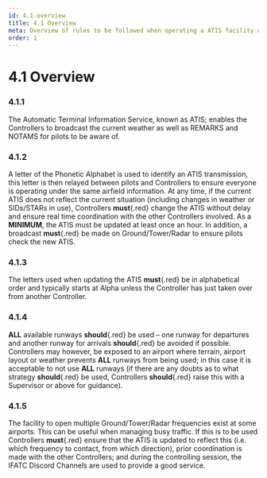 ```yaml
---
id: 4.1-overview
title: 4.1 Overview
meta: Overview of rules to be followed when operating a ATIS facility on Infinite Flight.
order: 1
---
```


# 4.1 Overview



### 4.1.1    

The Automatic Terminal Information Service, known as ATIS; enables the Controllers to broadcast the current weather as well as REMARKS and NOTAMS for pilots to be aware of.



### 4.1.2

A letter of the Phonetic Alphabet is used to identify an ATIS transmission, this letter is then relayed between pilots and Controllers to ensure everyone is operating under the same airfield information. At any time, if the current ATIS does not reflect the current situation (including changes in weather or SIDs/STARs in use), Controllers **must**{.red} change the ATIS without delay and ensure real time coordination with the other Controllers involved. As a **MINIMUM**, the ATIS must be updated at least once an hour. In addition, a broadcast **must**{.red} be made on Ground/Tower/Radar to ensure pilots check the new ATIS.



### 4.1.3

The letters used when updating the ATIS **must**{.red} be in alphabetical order and typically starts at Alpha unless the Controller has just taken over from another Controller.



### 4.1.4

**ALL** available runways **should**{.red} be used – one runway for departures and another runway for arrivals **should**{.red} be avoided if possible. Controllers may however, be exposed to an airport where terrain, airport layout or weather prevents **ALL** runways from being used; in this case it is acceptable to not use **ALL** runways (if there are any doubts as to what strategy **should**{.red} be used, Controllers **should**{.red} raise this with a Supervisor or above for guidance).



### 4.1.5

The facility to open multiple Ground/Tower/Radar frequencies exist at some airports. This can be useful when managing busy traffic. If this is to be used Controllers **must**{.red} ensure that the ATIS is updated to reflect this (i.e. which frequency to contact, from which direction), prior coordination is made with the other Controllers; and during the controlling session, the IFATC Discord Channels are used to provide a good service.